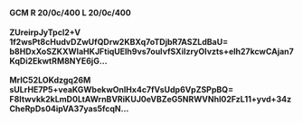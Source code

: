 #### GCM R 20/0c/400 L 20/0c/400
**ZUreirpJyTpcl2+V**<br/>**1f2wsPt8cHudvDZwUfQDrw2KBXq7oTDjbR7ASZLdBaU=**<br/>**b8HDxXoSZKXWIaHKJFtiqUElh9vs7ouIvfSXiIzryOIvzts+elh27kcwCAjan7KqDi2EkwtRM8NYE6jG...**<br/><br/>
**MrlC52LOKdzgq26M**<br/>**sULrHE7P5+veaKGWbekwOnlHx4c7fVsUdp6VpZSPpBQ=**<br/>**F8Itwvkk2kLmD0LtAWrnBVRiKUJ0eVBZeG5NRWVNhI02FzL11+yvd+34zCheRpDs04ipVA37yas5fcqN...**